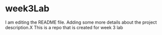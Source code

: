 # week3Lab
I am editing the README file. Adding some more details about the project description.X
This is a repo that is created for week 3 lab
